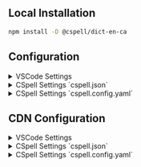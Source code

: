 
## Local Installation

```sh
npm install -D @cspell/dict-en-ca
```


## Configuration

<details>
<summary>VSCode Settings</summary>

Add the following to your VSCode settings:

**`.vscode/settings.json`**

```jsonc
{
  "cSpell.import": [
    "@cspell/dict-en-ca/cspell-ext.json"
  ],
  "cSpell.language": "en-CA"
}
```

</details>

<details>
<summary>CSpell Settings `cspell.json`</summary>

**`cspell.json`**

```jsonc
{
  "import": [
    "@cspell/dict-en-ca/cspell-ext.json"
  ],
  "language": "en-CA"
}
```

</details>

<details>
<summary>CSpell Settings `cspell.config.yaml`</summary>

**`cspell.config.yaml`**

```yaml
import:
  - "@cspell/dict-en-ca/cspell-ext.json"
language: en-CA
```

</details>



## CDN Configuration

<details>
<summary>VSCode Settings</summary>

Add the following to your VSCode settings:

**`.vscode/settings.json`**

```jsonc
{
  "cSpell.import": [
    "https://cdn.jsdelivr.net/npm/@cspell/dict-en-ca@latest/cspell-ext.json/cspell-ext.json"
  ],
  "cSpell.language": "en-CA"
}
```

</details>

<details>
<summary>CSpell Settings `cspell.json`</summary>

**`cspell.json`**

```jsonc
{
  "import": [
    "https://cdn.jsdelivr.net/npm/@cspell/dict-en-ca@latest/cspell-ext.json/cspell-ext.json"
  ],
  "language": "en-CA"
}
```

</details>

<details>
<summary>CSpell Settings `cspell.config.yaml`</summary>

**`cspell.config.yaml`**

```yaml
import:
  - https://cdn.jsdelivr.net/npm/@cspell/dict-en-ca@latest/cspell-ext.json/cspell-ext.json
language: en-CA
```

</details>


